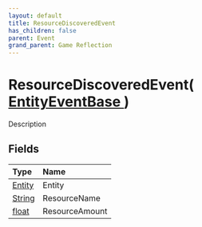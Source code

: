 ```yaml
---
layout: default
title: ResourceDiscoveredEvent
has_children: false
parent: Event
grand_parent: Game Reflection
---
```

# ResourceDiscoveredEvent( [ EntityEventBase ](/riftbreaker-wiki/docs/game-reflection/events/entity_event_base/) )
Description 

## Fields

| Type | Name |
|:----------|:--------------|
| [Entity](/riftbreaker-wiki/docs/game-reflection/classes/entity/) | Entity |
| [String](/riftbreaker-wiki/docs/game-reflection/components/string/) | ResourceName |
| [float](/riftbreaker-wiki/docs/game-reflection/components/float/) | ResourceAmount |

